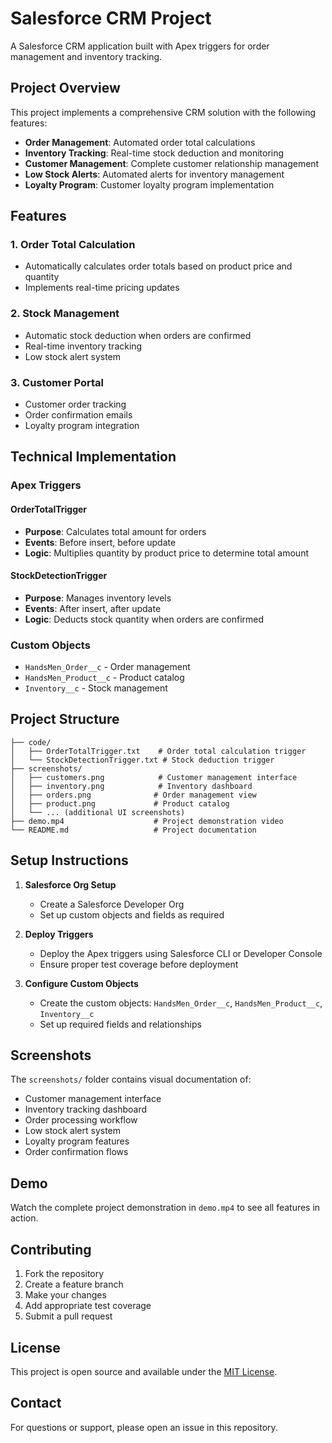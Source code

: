 # Salesforce CRM Project

A Salesforce CRM application built with Apex triggers for order management and inventory tracking.

## Project Overview

This project implements a comprehensive CRM solution with the following features:

- **Order Management**: Automated order total calculations
- **Inventory Tracking**: Real-time stock deduction and monitoring  
- **Customer Management**: Complete customer relationship management
- **Low Stock Alerts**: Automated alerts for inventory management
- **Loyalty Program**: Customer loyalty program implementation

## Features

### 1. Order Total Calculation
- Automatically calculates order totals based on product price and quantity
- Implements real-time pricing updates

### 2. Stock Management
- Automatic stock deduction when orders are confirmed
- Real-time inventory tracking
- Low stock alert system

### 3. Customer Portal
- Customer order tracking
- Order confirmation emails
- Loyalty program integration

## Technical Implementation

### Apex Triggers

#### OrderTotalTrigger
- **Purpose**: Calculates total amount for orders
- **Events**: Before insert, before update
- **Logic**: Multiplies quantity by product price to determine total amount

#### StockDetectionTrigger  
- **Purpose**: Manages inventory levels
- **Events**: After insert, after update
- **Logic**: Deducts stock quantity when orders are confirmed

### Custom Objects
- `HandsMen_Order__c` - Order management
- `HandsMen_Product__c` - Product catalog
- `Inventory__c` - Stock management

## Project Structure

```
├── code/
│   ├── OrderTotalTrigger.txt    # Order total calculation trigger
│   └── StockDetectionTrigger.txt # Stock deduction trigger
├── screenshots/
│   ├── customers.png            # Customer management interface
│   ├── inventory.png            # Inventory dashboard
│   ├── orders.png              # Order management view
│   ├── product.png             # Product catalog
│   └── ... (additional UI screenshots)
├── demo.mp4                    # Project demonstration video
└── README.md                   # Project documentation
```

## Setup Instructions

1. **Salesforce Org Setup**
   - Create a Salesforce Developer Org
   - Set up custom objects and fields as required

2. **Deploy Triggers**
   - Deploy the Apex triggers using Salesforce CLI or Developer Console
   - Ensure proper test coverage before deployment

3. **Configure Custom Objects**
   - Create the custom objects: `HandsMen_Order__c`, `HandsMen_Product__c`, `Inventory__c`
   - Set up required fields and relationships

## Screenshots

The `screenshots/` folder contains visual documentation of:
- Customer management interface
- Inventory tracking dashboard
- Order processing workflow
- Low stock alert system
- Loyalty program features
- Order confirmation flows

## Demo

Watch the complete project demonstration in `demo.mp4` to see all features in action.

## Contributing

1. Fork the repository
2. Create a feature branch
3. Make your changes
4. Add appropriate test coverage
5. Submit a pull request

## License

This project is open source and available under the [MIT License](LICENSE).

## Contact

For questions or support, please open an issue in this repository.
